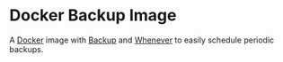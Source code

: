 # Docker Backup Image

A [Docker][docker] image with [Backup][backup] and [Whenever][whenever] to easily schedule periodic backups.

[backup]: http://backup.github.io/backup/v4/
[docker]: https://www.docker.com
[whenever]: https://github.com/javan/whenever#readme
